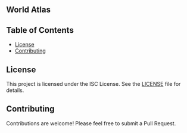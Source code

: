 ## World Atlas


## Table of Contents

- [License](#license)
- [Contributing](#contributing)


## License

This project is licensed under the ISC License. See the [LICENSE](./LICENSE) file for details.

## Contributing

Contributions are welcome! Please feel free to submit a Pull Request.